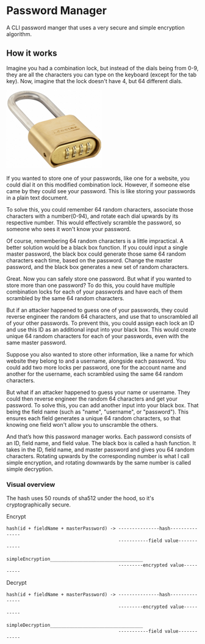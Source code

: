 # Password Manager
A CLI password manger that uses a very secure and simple encryption algorithm.

## How it works
Imagine you had a combination lock, but instead of the dials being from 0-9, they are all the characters you can type on the keyboard (except for the tab key). Now, imagine that the lock doesn't have 4, but 64 different dials.

<img width=250 src="./combination_lock.jpeg">

If you wanted to store one of your passwords, like one for a website, you could dial it on this modified combination lock. However, if someone else came by they could see your password. This is like storing your passwords in a plain text document.

To solve this, you could remember 64 random characters, associate those characters with a number(0-94), and rotate each dial upwards by its respective number. This would effectively scramble the password, so someone who sees it won't know your password.

Of course, remembering 64 random characters is a little impractical. A better solution would be a black box function. If you could input a single master password, the black box could generate those same 64 random characters each time, based on the password. Change the master password, and the black box generates a new set of random characters.

Great. Now you can safely store one password. But what if you wanted to store more than one password? To do this, you could have multiple combination locks for each of your passwords and have each of them scrambled by the same 64 random characters.

But if an attacker happened to guess one of your passwords, they could reverse engineer the random 64 characters, and use that to unscrambled all of your other passwords. To prevent this, you could assign each lock an ID and use this ID as an additional input into your black box. This would create unique 64 random characters for each of your passwords, even with the same master password.

Suppose you also wanted to store other information, like a name for which website they belong to and a username, alongside each password. You could add two more locks per password, one for the account name and another for the username, each scrambled using the same 64 random characters.

But what if an attacker happened to guess your name or username. They could then reverse engineer the random 64 characters and get your password. To solve this, you can add another input into your black box. That being the field name (such as "name", "username", or "password"). This ensures each field generates a unique 64 random characters, so that knowing one field won't allow you to unscramble the others.

And that’s how this password manager works. Each password consists of an ID, field name, and field value. The black box is called a hash function. It takes in the ID, field name, and master password and gives you 64 random characters. Rotating upwards by the corresponding number is what I call simple encryption, and rotating downwards by the same number is called simple decryption.

### Visual overview
The hash uses 50 rounds of sha512 under the hood, so it's cryptographically secure.

Encrypt

```
hash(id + fieldName + masterPassword) -> ---------------hash---------------
                                         -----------field value------------
                         simpleEncryption__________________________________
                                         ---------encrypted value----------
```

Decrypt

```
hash(id + fieldName + masterPassword) -> ---------------hash---------------
                                         ---------encrypted value----------
                         simpleDecryption__________________________________
                                         -----------field value------------
```
